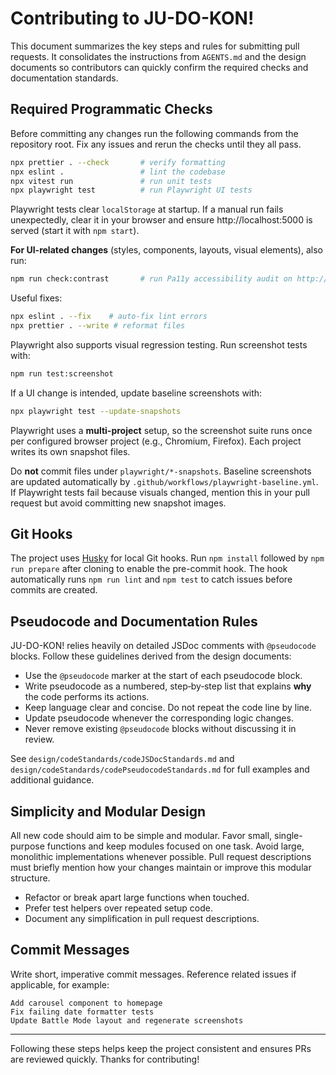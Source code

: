 # Contributing to JU-DO-KON!

This document summarizes the key steps and rules for submitting pull requests.
It consolidates the instructions from `AGENTS.md` and the design documents so
contributors can quickly confirm the required checks and documentation
standards.

## Required Programmatic Checks

Before committing any changes run the following commands from the repository
root. Fix any issues and rerun the checks until they all pass.

```bash
npx prettier . --check       # verify formatting
npx eslint .                 # lint the codebase
npx vitest run               # run unit tests
npx playwright test          # run Playwright UI tests
```

Playwright tests clear `localStorage` at startup. If a manual run fails unexpectedly, clear it in your browser and ensure http://localhost:5000 is served (start it with `npm start`).

**For UI-related changes** (styles, components, layouts, visual elements), also run:

```bash
npm run check:contrast       # run Pa11y accessibility audit on http://localhost:5000 (requires the dev server to be running)
```

Useful fixes:

```bash
npx eslint . --fix    # auto-fix lint errors
npx prettier . --write # reformat files
```

Playwright also supports visual regression testing. Run screenshot tests with:

```bash
npm run test:screenshot
```

If a UI change is intended, update baseline screenshots with:

```bash
npx playwright test --update-snapshots
```

Playwright uses a **multi-project** setup, so the screenshot suite runs once per
configured browser project (e.g., Chromium, Firefox). Each project writes its
own snapshot files.

Do **not** commit files under `playwright/*-snapshots`. Baseline screenshots are
updated automatically by `.github/workflows/playwright-baseline.yml`. If Playwright tests fail because visuals changed, mention this in your pull request but
avoid committing new snapshot images.

## Git Hooks

The project uses [Husky](https://typicode.github.io/husky) for local Git hooks.
Run `npm install` followed by `npm run prepare` after cloning to enable the
pre-commit hook. The hook automatically runs `npm run lint` and `npm test` to
catch issues before commits are created.

## Pseudocode and Documentation Rules

JU-DO-KON! relies heavily on detailed JSDoc comments with `@pseudocode`
blocks. Follow these guidelines derived from the design documents:

- Use the `@pseudocode` marker at the start of each pseudocode block.
- Write pseudocode as a numbered, step‑by‑step list that explains **why** the
  code performs its actions.
- Keep language clear and concise. Do not repeat the code line by line.
- Update pseudocode whenever the corresponding logic changes.
- Never remove existing `@pseudocode` blocks without discussing it in review.

See `design/codeStandards/codeJSDocStandards.md` and
`design/codeStandards/codePseudocodeStandards.md` for full examples and
additional guidance.

## Simplicity and Modular Design

All new code should aim to be simple and modular. Favor small,
single-purpose functions and keep modules focused on one task. Avoid
large, monolithic implementations whenever possible.
Pull request descriptions must briefly mention how your changes maintain or improve this modular structure.

- Refactor or break apart large functions when touched.
- Prefer test helpers over repeated setup code.
- Document any simplification in pull request descriptions.

## Commit Messages

Write short, imperative commit messages. Reference related issues if
applicable, for example:

```
Add carousel component to homepage
Fix failing date formatter tests
Update Battle Mode layout and regenerate screenshots
```

---

Following these steps helps keep the project consistent and ensures PRs are
reviewed quickly. Thanks for contributing!
